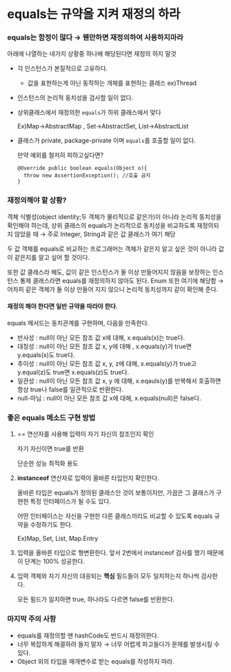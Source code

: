 # equals는 규약을 지켜 재정의 하라

### equals는 함정이 많다 → 웬만하면 재정의하여 사용하지마라

아래에 나열하는 네가지 상황중 하나에 해당된다면 재정의 하지 말것

- 각 인스턴스가 본질적으로 고유하다.

  - 값을 표현하는게 아닌 동작하는 개체를 표현하는 클래스 ex)Thread

- 인스턴스의 논리적 동치성을 검사할 일이 없다.

- 상위클래스에서 재정의한 `equals`가 하위 클래스에서 맞다

  Ex)Map→AbstractMap , Set→AbstractSet, List→AbstractList

- 클래스가 private, package-private 이며 `equals`를 호출할 일이 없다.

  만약 예외를 철저히 피하고싶다면?

      @Override public boolean equals(Object o){
      	throw new AssertionException(); //호출 금지
      }  

### 재정의해야 할 상황?

객체 식별성(object identity;두 객체가 물리적으로 같은가)이 아니라 논리적 동치성을 확인해야 하는데, 상위 클래스의 equals가 논리적으로 동치성을 비교하도록 재정의되지 않았을 때 → 주로 Integer, String과 같은 값 클래스가 여기 해당

두 값 객체를 equals로 비교하는 프로그래머는 객체가 같은지 알고 싶은 것이 아니라 값이 같은지를 알고 싶어 할 것이다.

또한 값 클래스라 해도, 값이 같은 인스턴스가 둘 이상 만들어지지 않음을 보장하는 인스턴스 통제 클래스라면 equals를 재정의하지 않아도 된다. Enum 또한 여기에 해당함 → 어차피 같은 객체가 둘 이상 만들어 지지 않으니 논리적 동치성까지 같이 확인해 준다.

#### 재정의 해야 한다면 일반 규약을 따라야 한다.

equals 메서드는 동치관계를 구현하며, 다음을 만족한다.

- 반사성 : null이 아닌 모든 참조 값 x에 대해, x.equals(x)는 true다.
- 대칭성 : null이 아닌 모든 참조 값 x, y에 대해 , x.equals(y)가 true면 y.equals(x)도 true다.
- 추이성 : null이 아닌 모든 참조 값 x, y, z에 대해, x.equals(y)가  true고 y.equal(z)도 true면 x.equals(z)도 true다.
- 일관성 : null이 아닌 모든 참조 값 x, y 에 대해, x.eqauls(y)를 반복해서 호출하면 항상 true나 false를 일관적으로 반환한다.
- null-아님 : null이 아닌 모든 참조 값 x에 대해, x.equals(null)은 false다.

### 좋은 equals 메소드 구현 방법

1. == 연산자를 사용해 입력이 자기 자신의 참조인지 확인

   자기 자신이면 true를 반환 

   단순한 성능 최적화 용도

2. **instanceof** 연산자로 입력이 올바른 타입인지 확인한다.

   올바른 타입은 equals가 정의된 클래스인 것이 보통이지만, 가끔은 그 클래스가 구현한 특정 인터페이스가 될 수도 있다.

   어떤 인터페이스는 자신을 구현한 다른 클래스끼리도 비교할 수 있도록 equals 규약을 수정하기도 한다.

   Ex)Map, Set, List, Map.Entry

3. 입력을 올바른 타입으로 형변환한다. 앞서 2번에서 instanceof 검사를 했기 때문에 이 단계는 100% 성공한다.

4. 입력 객체와 자기 자신의 대응되는 **핵심** 필드들이 모두 일치하는지 하나씩 검사한다.

   모든 필드가 일치하면 true, 하나라도 다르면 false를 반환한다.

### 마지막 주의 사항

- equals를 재정의할 땐 hashCode도 반드시 재정의한다.
- 너무 복잡하게 해결하려 들지 말자 → 너무 어렵게 파고들다가 문제를 발생시킬 수 있다.
- Object 외의 타입을 매개변수로 받는 equals를 작성하지 마라.